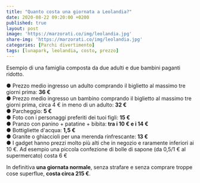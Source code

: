 ```yaml
---
title: "Quanto costa una giornata a Leolandia?"
date: 2020-08-22 09:20:00 +0200
published: true
layout: post
image: 'https://marzorati.co/img/leolandia.jpg'
share-img: 'https://marzorati.co/img/leolandia.jpg'
categories: [Parchi divertimento]
tags: [lunapark, leolandia, costo, prezzo]
---
```

Esempio di una famiglia composta da due adulti e due bambini paganti ridotto.   

   &#9679; Prezzo medio ingresso un adulto comprando il biglietto al massimo tre giorni prima: **36 €**   
   &#9679; Prezzo medio ingresso un bambino comprando il biglietto al massimo tre giorni prima, circa 4 € in meno di un adulto: **32 €**   
   &#9679; Parcheggio: **5 €**   
   &#9679; Foto con i personaggi preferiti dei tuoi figli: **15 €**   
   &#9679; Pranzo con panino + patatine + bibita: **tra i 10 € e i 14 €**   
   &#9679; Bottigliette d'acqua: **1,5 €**   
   &#9679; Granite o ghiaccioli per una merenda rinfrescante: **13 €**   
   &#9679; I gadget hanno prezzi molto più alti che in negozio e raramente inferiori ai 10 €. Ad esempio una piccola confezione di bolle di sapone (da 0,5/1 € al supermercato) costa 6 €   
 
In definitiva **una giornata normale**, senza strafare e senza comprare troppe cose superflue, **costa circa 215 €**.